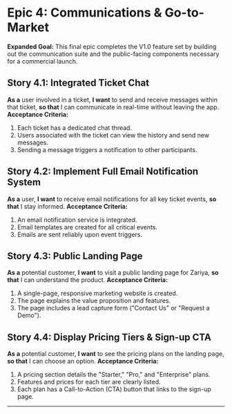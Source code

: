 # **Epic 4: Communications & Go-to-Market**
**Expanded Goal:** This final epic completes the V1.0 feature set by building out the communication suite and the public-facing components necessary for a commercial launch.

## **Story 4.1: Integrated Ticket Chat**
**As a** user involved in a ticket, **I want** to send and receive messages within that ticket, **so that** I can communicate in real-time without leaving the app.
**Acceptance Criteria:**
1. Each ticket has a dedicated chat thread.
2. Users associated with the ticket can view the history and send new messages.
3. Sending a message triggers a notification to other participants.

## **Story 4.2: Implement Full Email Notification System**
**As a** user, **I want** to receive email notifications for all key ticket events, **so that** I stay informed.
**Acceptance Criteria:**
1. An email notification service is integrated.
2. Email templates are created for all critical events.
3. Emails are sent reliably upon event triggers.

## **Story 4.3: Public Landing Page**
**As a** potential customer, **I want** to visit a public landing page for Zariya, **so that** I can understand the product.
**Acceptance Criteria:**
1. A single-page, responsive marketing website is created.
2. The page explains the value proposition and features.
3. The page includes a lead capture form ("Contact Us" or "Request a Demo").

## **Story 4.4: Display Pricing Tiers & Sign-up CTA**
**As a** potential customer, **I want** to see the pricing plans on the landing page, **so that** I can choose an option.
**Acceptance Criteria:**
1. A pricing section details the "Starter," "Pro," and "Enterprise" plans.
2. Features and prices for each tier are clearly listed.
3. Each plan has a Call-to-Action (CTA) button that links to the sign-up page.

---